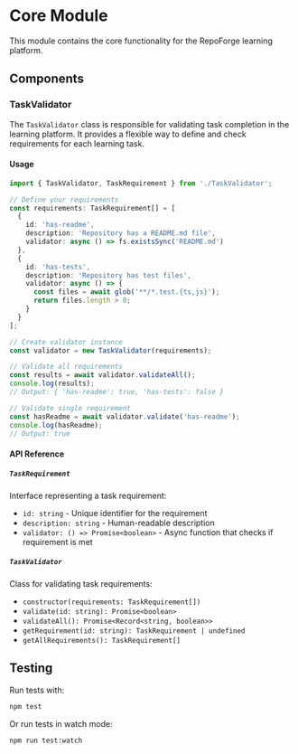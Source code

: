 # Core Module

This module contains the core functionality for the RepoForge learning platform.

## Components

### TaskValidator

The `TaskValidator` class is responsible for validating task completion in the learning platform. It provides a flexible way to define and check requirements for each learning task.

#### Usage

```typescript
import { TaskValidator, TaskRequirement } from './TaskValidator';

// Define your requirements
const requirements: TaskRequirement[] = [
  {
    id: 'has-readme',
    description: 'Repository has a README.md file',
    validator: async () => fs.existsSync('README.md')
  },
  {
    id: 'has-tests',
    description: 'Repository has test files',
    validator: async () => {
      const files = await glob('**/*.test.{ts,js}');
      return files.length > 0;
    }
  }
];

// Create validator instance
const validator = new TaskValidator(requirements);

// Validate all requirements
const results = await validator.validateAll();
console.log(results);
// Output: { 'has-readme': true, 'has-tests': false }

// Validate single requirement
const hasReadme = await validator.validate('has-readme');
console.log(hasReadme);
// Output: true
```

#### API Reference

##### `TaskRequirement`

Interface representing a task requirement:

- `id: string` - Unique identifier for the requirement
- `description: string` - Human-readable description
- `validator: () => Promise<boolean>` - Async function that checks if requirement is met

##### `TaskValidator`

Class for validating task requirements:

- `constructor(requirements: TaskRequirement[])`
- `validate(id: string): Promise<boolean>`
- `validateAll(): Promise<Record<string, boolean>>`
- `getRequirement(id: string): TaskRequirement | undefined`
- `getAllRequirements(): TaskRequirement[]`

## Testing

Run tests with:

```bash
npm test
```

Or run tests in watch mode:

```bash
npm run test:watch
``` 